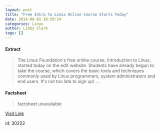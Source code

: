 ```yaml
---
layout: post
title: "Free Intro to Linux Online Course Starts Today"
date: 2014-08-01 16:50:24
categories: Linux
author: Libby Clark
tags: []
---
```



#### Extract
>The Linux Foundation's free online course, Introduction to Linux, started today on the edX website. Students have already begun to take the course, which covers the basic tools and techniques commonly used by Linux programmers, system administrators and end users. It's not too late to sign up!...

#### Factsheet
>factsheet unavailable

[Visit Link](https://www.linux.com/news/featured-blogs/200-libby-clark/782685-free-intro-to-linux-online-course-starts-today/)

id:   30222


